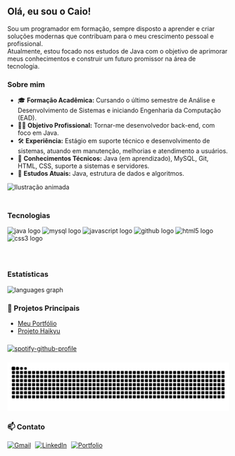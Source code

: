 <h2 align="left">Olá, eu sou o Caio!</h2>

<p align="left">
Sou um programador em formação, sempre disposto a aprender e criar soluções modernas que contribuam para o meu crescimento pessoal e profissional.<br>
Atualmente, estou focado nos estudos de Java com o objetivo de aprimorar meus conhecimentos e construir um futuro promissor na área de tecnologia.
</p>

<h3 align="left">Sobre mim</h3>

<ul align="left">
  <li>🎓 <strong>Formação Acadêmica:</strong> Cursando o último semestre de Análise e Desenvolvimento de Sistemas e iniciando Engenharia da Computação (EAD).</li>
  <li>👨‍💻 <strong>Objetivo Profissional:</strong> Tornar-me desenvolvedor back-end, com foco em Java.</li>
  <li>🛠 <strong>Experiência:</strong> Estágio em suporte técnico e desenvolvimento de sistemas, atuando em manutenção, melhorias e atendimento a usuários.</li>
  <li>💾 <strong>Conhecimentos Técnicos:</strong> Java (em aprendizado), MySQL, Git, HTML, CSS, suporte a sistemas e servidores.</li>
  <li>🧠 <strong>Estudos Atuais:</strong> Java, estrutura de dados e algoritmos.</li>
</ul>

<div align="left">
  <img height="200" src="https://i.imgur.com/WStgtGR.jpeg" alt="Ilustração animada" title="Ace One piece" />
</div>

###

<div align="left" style="display: flex; gap: 40px; flex-wrap: wrap;">

  <!-- Tecnologias -->
  <div>
    <h3 align="left">Tecnologias</h3>
    <img src="https://cdn.jsdelivr.net/gh/devicons/devicon/icons/java/java-original.svg" height="40" alt="java logo" title ="Java"/>
    <img src="https://cdn.jsdelivr.net/gh/devicons/devicon/icons/mysql/mysql-original.svg" height="40" alt="mysql logo" title = "MYSQL" />
    <img src="https://cdn.jsdelivr.net/gh/devicons/devicon/icons/javascript/javascript-original.svg" height="40" alt="javascript logo" title = "JS" />
    <img src="https://cdn.jsdelivr.net/gh/devicons/devicon/icons/github/github-original.svg" height="40" alt="github logo" title = "Github" />
    <img src="https://cdn.jsdelivr.net/gh/devicons/devicon/icons/html5/html5-original.svg" height="40" alt="html5 logo" title = "HTML5"/>
    <img src="https://cdn.jsdelivr.net/gh/devicons/devicon/icons/css3/css3-original.svg" height="40" alt="css3 logo" title = "CSS3"/>
  </div>

  <!-- GitHub Stats -->
  <div>
    <h3 align="left">Estatísticas</h3>
    <img src="https://github-readme-stats.vercel.app/api/top-langs?username=caiosperetta&locale=en&hide_title=false&layout=compact&card_width=320&langs_count=5&theme=dracula&hide_border=false&order=2" height="150" alt="languages graph" />
  </div>

</div>

###

### 🚀 Projetos Principais

<div align="left">

- <a href="https://caiosperetta.github.io/portfolio/" target="_blank">
    Meu Portfólio
  </a>  
  <br />

- <a href="https://caiosperetta.github.io/haikyu_project_website/" target="_blank">
    Projeto Haikyu
  </a>  
  <br />

</div>

###

[![spotify-github-profile](https://spotify-github-profile.kittinanx.com/api/view?uid=gfqa6h2zuo1vynp0tmx8gcnaf&cover_image=true&theme=novatorem&show_offline=false&background_color=121212&interchange=false&bar_color=53b14f&bar_color_cover=false)](https://github.com/kittinan/spotify-github-profile)

###

<picture>
  <source media="(prefers-color-scheme: dark)" srcset="https://raw.githubusercontent.com/caiosperetta/caiosperetta/output/pacman-contribution-graph-dark.svg">
  <source media="(prefers-color-scheme: light)" srcset="https://raw.githubusercontent.com/caiosperetta/caiosperetta/output/pacman-contribution-graph.svg">
  <img alt="pacman contribution graph" src="https://raw.githubusercontent.com/caiosperetta/caiosperetta/output/pacman-contribution-graph.svg" />
</picture>

###

### 📫 Contato

<div align="left" style="display: flex; gap: 10px;">

  <a href="mailto:caiosperettajuliano@gmail.com" target="_blank" rel="noopener noreferrer">
    <img src="https://img.shields.io/badge/Gmail-D14836?style=for-the-badge&logo=gmail&logoColor=white" alt="Gmail" />
  </a>

  <a href="https://linkedin.com/in/seu-usuario" target="_blank" rel="noopener noreferrer">
    <img src="https://img.shields.io/badge/LinkedIn-0077B5?style=for-the-badge&logo=linkedin&logoColor=white" alt="LinkedIn" />
  </a>

  <a href="https://caiosperetta.github.io/portfolio/" target="_blank" rel="noopener noreferrer">
    <img src="https://img.shields.io/badge/Portfolio-000000?style=for-the-badge&logo=github&logoColor=white" alt="Portfolio" />
  </a>

</div>
